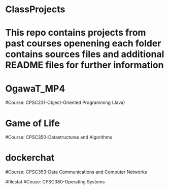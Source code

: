 # ClassProjects
# This repo contains projects from past courses openening each folder contains sources files and additional README files for further information

# OgawaT_MP4
#Course: CPSC231-Object-Oriented Programming (Java)

# Game of Life
#Course: CPSC350-Datastructures and Algorithms

# dockerchat
#Course: CPSC353-Data Communications and Computer Networks

#filestat
#Couse: CPSC380-Operating Systems

